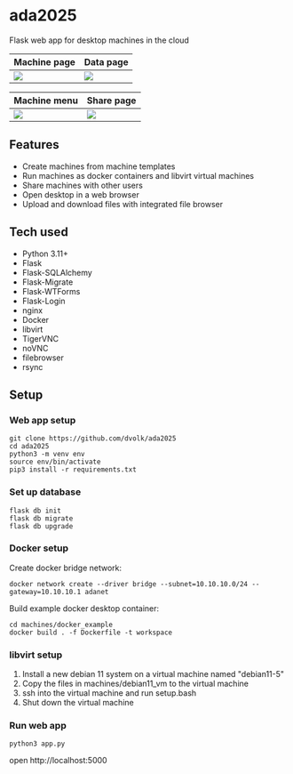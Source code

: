 # ada2025

Flask web app for desktop machines in the cloud

<table>
<thead>
<th>Machine page</th>
<th>Data page</th>
</thead>
<tr>
<td>
<img src="https://i.postimg.cc/v88QT879/localhost-5000-machines-18.png">
</td>
<td>
<img src="https://i.postimg.cc/38F830GY/localhost-5000-data-3.png">
</td>
</tr>
</table>
<table>
<thead>
<th>Machine menu</th>
<th>Share page</th>
</thead>
<tr>
<td>
<img src="https://i.postimg.cc/fzNW4fJ8/10-10-10-2.png">
</td>
<td>
<img src="https://i.postimg.cc/gGx230CH/localhost-5000-share-machine-2.png">
</td>
</tr>
</table>

## Features

- Create machines from machine templates
- Run machines as docker containers and libvirt virtual machines
- Share machines with other users
- Open desktop in a web browser
- Upload and download files with integrated file browser

## Tech used

- Python 3.11+
- Flask
- Flask-SQLAlchemy
- Flask-Migrate
- Flask-WTForms
- Flask-Login
- nginx
- Docker
- libvirt
- TigerVNC
- noVNC
- filebrowser
- rsync

## Setup

### Web app setup

```
git clone https://github.com/dvolk/ada2025
cd ada2025
python3 -m venv env
source env/bin/activate
pip3 install -r requirements.txt
```

### Set up database

```
flask db init
flask db migrate
flask db upgrade
```

### Docker setup

Create docker bridge network:

```
docker network create --driver bridge --subnet=10.10.10.0/24 --gateway=10.10.10.1 adanet
```

Build example docker desktop container:

```
cd machines/docker_example
docker build . -f Dockerfile -t workspace
```

### libvirt setup

1. Install a new debian 11 system on a virtual machine named "debian11-5"
2. Copy the files in machines/debian11_vm to the virtual machine
3. ssh into the virtual machine and run setup.bash
4. Shut down the virtual machine

### Run web app

```
python3 app.py
```

open http://localhost:5000
